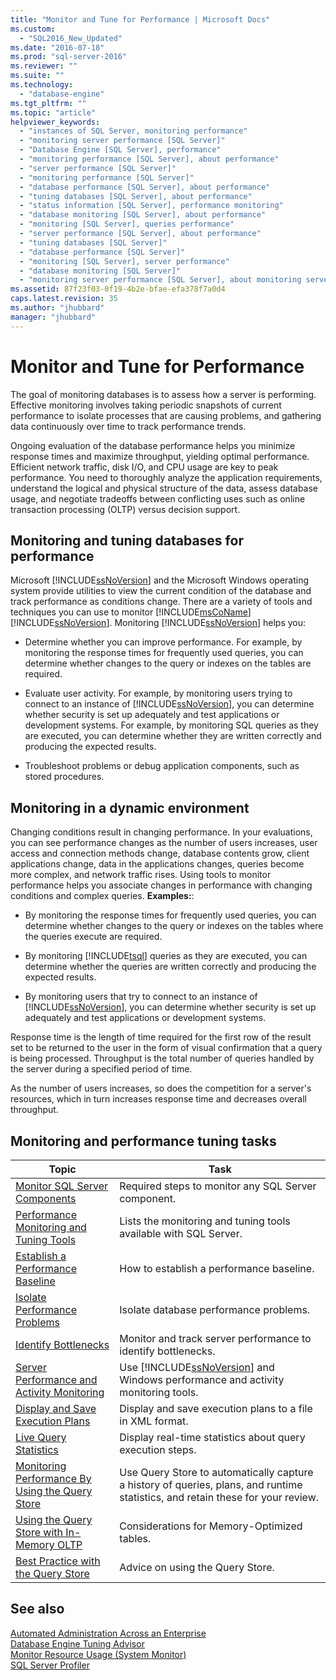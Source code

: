 ```yaml
---
title: "Monitor and Tune for Performance | Microsoft Docs"
ms.custom: 
  - "SQL2016_New_Updated"
ms.date: "2016-07-18"
ms.prod: "sql-server-2016"
ms.reviewer: ""
ms.suite: ""
ms.technology: 
  - "database-engine"
ms.tgt_pltfrm: ""
ms.topic: "article"
helpviewer_keywords: 
  - "instances of SQL Server, monitoring performance"
  - "monitoring server performance [SQL Server]"
  - "Database Engine [SQL Server], performance"
  - "monitoring performance [SQL Server], about performance"
  - "server performance [SQL Server]"
  - "monitoring performance [SQL Server]"
  - "database performance [SQL Server], about performance"
  - "tuning databases [SQL Server], about performance"
  - "status information [SQL Server], performance monitoring"
  - "database monitoring [SQL Server], about performance"
  - "monitoring [SQL Server], queries performance"
  - "server performance [SQL Server], about performance"
  - "tuning databases [SQL Server]"
  - "database performance [SQL Server]"
  - "monitoring [SQL Server], server performance"
  - "database monitoring [SQL Server]"
  - "monitoring server performance [SQL Server], about monitoring server performance"
ms.assetid: 87f23f03-0f19-4b2e-bfae-efa378f7a0d4
caps.latest.revision: 35
ms.author: "jhubbard"
manager: "jhubbard"
---
```

# Monitor and Tune for Performance
  The goal of monitoring databases is to assess how a server is performing. Effective monitoring involves taking periodic snapshots of current performance to isolate processes that are causing problems, and gathering data continuously over time to track performance trends.  
  
 Ongoing evaluation of the database performance helps you minimize response times and maximize throughput, yielding optimal performance. Efficient network traffic, disk I/O, and CPU usage are key to peak performance. You need to thoroughly analyze the application requirements, understand the logical and physical structure of the data, assess database usage, and negotiate tradeoffs between conflicting uses such as online transaction processing (OLTP) versus decision support.  
  
## Monitoring and tuning databases for performance  
 Microsoft [!INCLUDE[ssNoVersion](../../a9notintoc/includes/ssnoversion-md.md)] and the Microsoft Windows operating system provide utilities to view the current condition of the database and track performance as conditions change. There are a variety of tools and techniques you can use to monitor [!INCLUDE[msCoName](../../a9notintoc/includes/msconame-md.md)] [!INCLUDE[ssNoVersion](../../a9notintoc/includes/ssnoversion-md.md)]. Monitoring [!INCLUDE[ssNoVersion](../../a9notintoc/includes/ssnoversion-md.md)] helps you:  
  
-   Determine whether you can improve performance. For example, by monitoring the response times for frequently used queries, you can determine whether changes to the query or indexes on the tables are required.  
  
-   Evaluate user activity. For example, by monitoring users trying to connect to an instance of [!INCLUDE[ssNoVersion](../../a9notintoc/includes/ssnoversion-md.md)], you can determine whether security is set up adequately and test applications or development systems. For example, by monitoring SQL queries as they are executed, you can determine whether they are written correctly and producing the expected results.  
  
-   Troubleshoot problems or debug application components, such as stored procedures.  
  
## Monitoring in a dynamic environment  
Changing conditions result in changing performance. In your evaluations, you can see performance changes as the number of users increases, user access and connection methods change, database contents grow, client applications change, data in the applications changes, queries become more complex, and network traffic rises. Using tools to monitor performance helps you associate changes in performance with changing conditions and complex queries. **Examples:**:  
  
-   By monitoring the response times for frequently used queries, you can determine whether changes to the query or indexes on the tables where the queries execute are required.  
  
-   By monitoring [!INCLUDE[tsql](../../a9notintoc/includes/tsql-md.md)] queries as they are executed, you can determine whether the queries are written correctly and producing the expected results.  
  
-   By monitoring users that try to connect to an instance of [!INCLUDE[ssNoVersion](../../a9notintoc/includes/ssnoversion-md.md)], you can determine whether security is set up adequately and test applications or development systems.  
  
 Response time is the length of time required for the first row of the result set to be returned to the user in the form of visual confirmation that a query is being processed. Throughput is the total number of queries handled by the server during a specified period of time.  
  
 As the number of users increases, so does the competition for a server's resources, which in turn increases response time and decreases overall throughput.  
  
## Monitoring and performance tuning tasks  
  
|Topic| Task|  
|-----------|----------------------|  
|[Monitor SQL Server Components](../../relational-databases/performance/monitor-sql-server-components.md)|Required steps to monitor any SQL Server component.|  
|[Performance Monitoring and Tuning Tools](../../relational-databases/performance/performance-monitoring-and-tuning-tools.md)|Lists the monitoring and tuning tools available with SQL Server.|  
|[Establish a Performance Baseline](../../relational-databases/performance/establish-a-performance-baseline.md)|How to establish a performance baseline.|  
|[Isolate Performance Problems](../../relational-databases/performance/isolate-performance-problems.md)|Isolate database performance problems.|  
|[Identify Bottlenecks](../../relational-databases/performance/identify-bottlenecks.md)|Monitor and track server performance to identify bottlenecks.|  
|[Server Performance and Activity Monitoring](../../relational-databases/performance/server-performance-and-activity-monitoring.md)|Use [!INCLUDE[ssNoVersion](../../a9notintoc/includes/ssnoversion-md.md)] and Windows performance and activity monitoring tools.|  
|[Display and Save Execution Plans](../../relational-databases/performance/display-and-save-execution-plans.md)|Display and save execution plans to a file in XML format.|  
|[Live Query Statistics](../../relational-databases/performance/live-query-statistics.md)|Display real-time statistics about query execution steps.|  
|[Monitoring Performance By Using the Query Store](../../relational-databases/performance/monitoring-performance-by-using-the-query-store.md)|Use Query Store to automatically capture a history of queries, plans, and runtime statistics, and retain these for your review.|  
|[Using the Query Store with In-Memory OLTP](../../relational-databases/performance/using-the-query-store-with-in-memory-oltp.md)|Considerations for Memory-Optimized tables.|  
|[Best Practice with the Query Store](../../relational-databases/performance/best-practice-with-the-query-store.md)|Advice on using the Query Store.|  
  
## See also  
 [Automated Administration Across an Enterprise](../Topic/Automated%20Administration%20Across%20an%20Enterprise.md)   
 [Database Engine Tuning Advisor](../../relational-databases/performance/database-engine-tuning-advisor.md)   
 [Monitor Resource Usage &#40;System Monitor&#41;](../../relational-databases/monitor/performance-monitor/monitor-resource-usage-system-monitor.md)   
 [SQL Server Profiler](../../tools/sql-server-profiler/sql-server-profiler.md)  
  
  